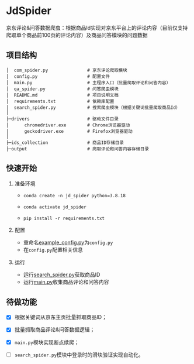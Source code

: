 # JdSpider

京东评论&问答数据爬虫：根据商品Id实现对京东平台上的评论内容（目前仅支持爬取单个商品前100页的评论内容）及商品问答模块的问题数据

## 项目结构

```
│  com_spider.py               # 京东评论爬取模块
│  config.py                   # 配置文件
│  main.py                     # 主程序入口（批量爬取评论和问答内容）
│  qa_spider.py                # 问答爬虫模块
│  README.md                   # 项目说明文档
│  requirements.txt            # 依赖库配置
│  search_spider.py            # 搜索爬虫模块（根据关键词批量爬取商品Id）
│
├─drivers                      # 驱动文件目录
│      chromedriver.exe        # Chrome浏览器驱动
│      geckodriver.exe         # Firefox浏览器驱动
│
├─ids_collection               # 商品ID存储目录
├─output                       # 爬取评论和问答内容存储目录

```

## 快速开始

1. 准备环境

   - `conda create -n jd_spider python=3.8.18`

   - `conda activate jd_spider`

   - `pip install -r requirements.txt`

2. 配置

   - 重命名[example_config.py](./example_config.py)为`config.py`
   - 在`config.py`配置相关信息

3. 运行

   - 运行[search_spider.py](./search_spider.py)获取商品ID
   - 运行[main.py](./main.py)收集商品评论和问答内容

## 待做功能

- [x] 根据关键词从京东主页批量抓取商品ID；
- [x] 批量抓取商品评论&问答数据逻辑；
- [x] `main.py`模块实现断点续爬；
- [ ] `search_spider.py`模块中登录时的滑块验证实现自动化。

